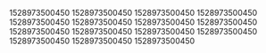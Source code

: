 1528973500450
1528973500450
1528973500450
1528973500450
1528973500450
1528973500450
1528973500450
1528973500450
1528973500450
1528973500450
1528973500450
1528973500450
1528973500450
1528973500450
1528973500450